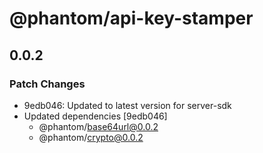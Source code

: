 # @phantom/api-key-stamper

## 0.0.2

### Patch Changes

- 9edb046: Updated to latest version for server-sdk
- Updated dependencies [9edb046]
  - @phantom/base64url@0.0.2
  - @phantom/crypto@0.0.2
